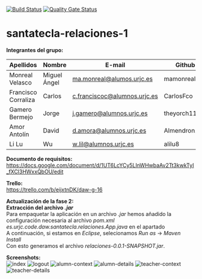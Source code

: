[![Build Status](https://travis-ci.org/mamonreal/santatecla-relaciones-1.svg?branch=master)](https://travis-ci.org/mamonreal/santatecla-relaciones-1)
[![Quality Gate Status](https://sonarcloud.io/api/project_badges/measure?project=mamonreal_santatecla-relaciones-1&metric=alert_status)](https://sonarcloud.io/dashboard?id=mamonreal_santatecla-relaciones-1)

# santatecla-relaciones-1

**Integrantes del grupo:**

Apellidos | Nombre | E-mail | Github 
--- | --- | --- | --- 
Monreal Velasco | Miguel Ángel | ma.monreal@alumos.urjc.es | mamonreal 
Francisco Corraliza | Carlos | c.franciscoc@alumnos.urjc.es | CarlosFco
Gamero Bermejo | Jorge | j.gamero@alumnos.urjc.es | theyorch11
Amor Antolín | David | d.amora@alumnos.urjc.es | Almendron100
Li Lu | Wu | w.lil@alumnos.urjc.es | alilu8

**Documento de requisitos:**  
https://docs.google.com/document/d/1UT6LcYCy5LInWHwbaAv2Tt3kwkTyI_fXCl3HWxxQbOU/edit

**Trello:**  
https://trello.com/b/eijxtnDK/daw-g-16  

**Actualización de la fase 2:**  
**Extracción del archivo *.jar***   
Para empaquetar la aplicación en un archivo *.jar* hemos añadido la configuración necesaria al archivo *pom.xml*  
*<start-class>es.urjc.code.daw.santatecla.relaciones.App.java</start-class>* en el apartado *<properties>*  
  A continuación, si estamos en *Eclipse*, selecionamos *Run as* -> *Maven Install*  
  Con esto generamos el archivo *relaciones-0.0.1-SNAPSHOT.jar*.  
  
**Screenshots:**  
![index](https://github.com/CodeURJC-DAW-2018-19/santatecla-relaciones-1/blob/master/screenshots/index.JPG)
![logout](https://github.com/CodeURJC-DAW-2018-19/santatecla-relaciones-1/blob/master/screenshots/logout.JPG)
![alumn-context](https://github.com/CodeURJC-DAW-2018-19/santatecla-relaciones-1/blob/master/screenshots/alumn-context.JPG)
![alumn-details](https://github.com/CodeURJC-DAW-2018-19/santatecla-relaciones-1/blob/master/screenshots/alumn-details.JPG)
![teacher-context](https://github.com/CodeURJC-DAW-2018-19/santatecla-relaciones-1/blob/master/screenshots/teacher-context.JPG)
![teacher-details](https://github.com/CodeURJC-DAW-2018-19/santatecla-relaciones-1/blob/master/screenshots/teacher-details.JPG)
